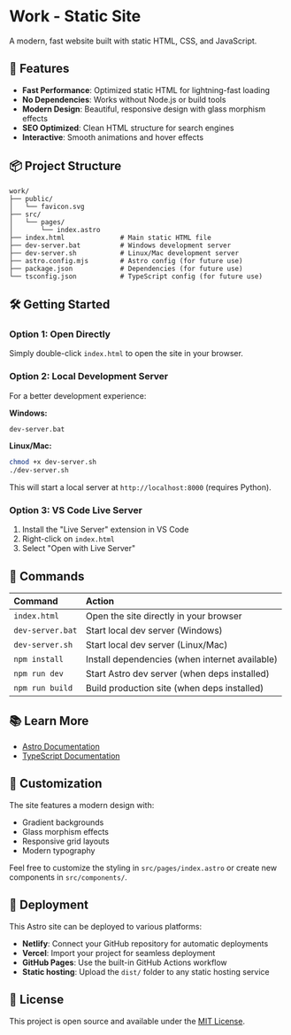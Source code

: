 # Work - Static Site

A modern, fast website built with static HTML, CSS, and JavaScript.

## 🚀 Features

- **Fast Performance**: Optimized static HTML for lightning-fast loading
- **No Dependencies**: Works without Node.js or build tools
- **Modern Design**: Beautiful, responsive design with glass morphism effects
- **SEO Optimized**: Clean HTML structure for search engines
- **Interactive**: Smooth animations and hover effects

## 📦 Project Structure

```
work/
├── public/
│   └── favicon.svg
├── src/
│   └── pages/
│       └── index.astro
├── index.html              # Main static HTML file
├── dev-server.bat          # Windows development server
├── dev-server.sh           # Linux/Mac development server
├── astro.config.mjs        # Astro config (for future use)
├── package.json            # Dependencies (for future use)
└── tsconfig.json           # TypeScript config (for future use)
```

## 🛠️ Getting Started

### Option 1: Open Directly
Simply double-click `index.html` to open the site in your browser.

### Option 2: Local Development Server
For a better development experience:

**Windows:**
```bash
dev-server.bat
```

**Linux/Mac:**
```bash
chmod +x dev-server.sh
./dev-server.sh
```

This will start a local server at `http://localhost:8000` (requires Python).

### Option 3: VS Code Live Server
1. Install the "Live Server" extension in VS Code
2. Right-click on `index.html`
3. Select "Open with Live Server"

## 🧞 Commands

| Command                   | Action                                           |
| :------------------------ | :----------------------------------------------- |
| `index.html`              | Open the site directly in your browser          |
| `dev-server.bat`          | Start local dev server (Windows)                |
| `dev-server.sh`           | Start local dev server (Linux/Mac)              |
| `npm install`             | Install dependencies (when internet available)   |
| `npm run dev`             | Start Astro dev server (when deps installed)    |
| `npm run build`           | Build production site (when deps installed)     |

## 📚 Learn More

- [Astro Documentation](https://docs.astro.build)
- [TypeScript Documentation](https://www.typescriptlang.org/docs/)

## 🎨 Customization

The site features a modern design with:
- Gradient backgrounds
- Glass morphism effects
- Responsive grid layouts
- Modern typography

Feel free to customize the styling in `src/pages/index.astro` or create new components in `src/components/`.

## 🚢 Deployment

This Astro site can be deployed to various platforms:

- **Netlify**: Connect your GitHub repository for automatic deployments
- **Vercel**: Import your project for seamless deployment
- **GitHub Pages**: Use the built-in GitHub Actions workflow
- **Static hosting**: Upload the `dist/` folder to any static hosting service

## 📄 License

This project is open source and available under the [MIT License](LICENSE).
